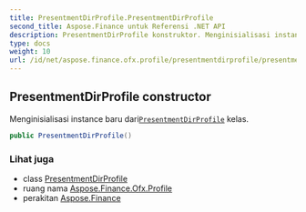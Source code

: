 ```yaml
---
title: PresentmentDirProfile.PresentmentDirProfile
second_title: Aspose.Finance untuk Referensi .NET API
description: PresentmentDirProfile konstruktor. Menginisialisasi instance baru dariPresentmentDirProfile kelas.
type: docs
weight: 10
url: /id/net/aspose.finance.ofx.profile/presentmentdirprofile/presentmentdirprofile/
---
```

## PresentmentDirProfile constructor

Menginisialisasi instance baru dari[`PresentmentDirProfile`](../) kelas.

```csharp
public PresentmentDirProfile()
```

### Lihat juga

* class [PresentmentDirProfile](../)
* ruang nama [Aspose.Finance.Ofx.Profile](../../presentmentdirprofile/)
* perakitan [Aspose.Finance](../../../)



